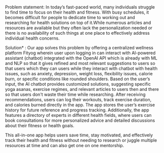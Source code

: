 Problem statement:
In today’s fast-paced world, many individuals struggle to find time to focus on their health and fitness. With busy schedules, it becomes difficult for people to dedicate time to working out and researching for health solutions on top of it.While numerous articles and resources are available but they often lack the personalization needed or there is no availability of such things at one place to effectively address individual health  concerns. 

Solution* :
Our app solves this problem by offering a centralized wellness platform Fityog wherein user upon logging in can interact with AI-powered assistant (chatbot) integrated with the OpenAI API which is already with ML and NLP so that it gives refined and most relevant suggestions to users so that users which they can users while they interact with chatbot with health issues, such as anxiety, depression, weight loss, flexibility issues, calorie burn, or specific conditions like rounded shoulders. Based on the user’s input, the AI chatbot provides customized solutions, suggesting specific yoga asanas, exercise regimes, and relevant articles to users then and there so that users don't waste their time while researching.
After receiving recommendations, users can log their workouts, track exercise duration, and calories burned directly in the app. The app stores the user’s exercise history for future reference and progress tracking. Additionally, the app features a directory of experts in different health fields, where users can book consultations for more personalized advice and detailed discussions about their fitness or health goals.

This all-in-one app helps users save time, stay motivated, and effectively track their health and fitness without needing to research or juggle multiple resources at time and can also get one on one mentorship.
